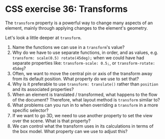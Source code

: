 # CSS exercise 36: Transforms

The `transform` property is a powerful way to change many aspects of an element, mainly through applying changes to the element's geometry.

Let's look a little deeper at `transform`.

1. Name the functions we can use in a `transform`'s value?
1. Why do we have to use separate functions, in order, and as values, e.g. `transform: scale(0.5) rotate(45deg);` when we could have had separate properties like: `transform-scale: 0.5;`, or `transform-rotate: 45deg`?
1. Often, we want to move the central pin or axis of the transform away from its default position. What property do we use to set that?
1. Why is it preferable to use `transform: translate()` rather than `position` and its associated properties?
1. When an element is translated / transformed, what happens to the flow of the document? Therefore, what layout method is `transform` similar to?
1. What problems can you run in to when overriding a `transform` in a more specific selector?
1. If we want to go 3D, we need to use another property to set the view over the scene. What is that property?
1. We can control what the transform uses in its calculations in terms of the box model. What property can we use to adjust this?
